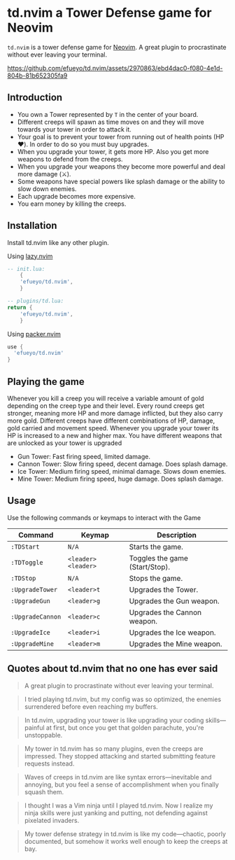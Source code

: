 # td.nvim a Tower Defense game for Neovim

`td.nvim` is a tower defense game for [Neovim](https://neovim.io/).
A great plugin to procrastinate without ever leaving your terminal.

https://github.com/efueyo/td.nvim/assets/2970863/ebd4dac0-f080-4e1d-804b-81b652305fa9

## Introduction

- You own a Tower represented by `T` in the center of your board.
- Different creeps will spawn as time moves on and they will move
  towards your tower in order to attack it.
- Your goal is to prevent your tower from running out of health points (HP ❤️). In order
  to do so you must buy upgrades.
- When you upgrade your tower, it gets more HP. Also you get more weapons to defend
  from the creeps.
- When you upgrade your weapons they become more powerful and deal more damage (⚔️).
- Some weapons have special powers like splash damage or the ability to slow down enemies.
- Each upgrade becomes more expensive.
- You earn money by killing the creeps.

## Installation

Install td.nvim like any other plugin.

Using [lazy.nvim](https://github.com/folke/lazy.nvim)

```lua
-- init.lua:
    {
    'efueyo/td.nvim',
    }

-- plugins/td.lua:
return {
    'efueyo/td.nvim',
    }
```

Using [packer.nvim](https://github.com/wbthomason/packer.nvim)

```lua
use {
  'efueyo/td.nvim'
}
```

## Playing the game

Whenever you kill a creep you will receive a variable amount of gold depending
on the creep type and their level.
Every round creeps get stronger, meaning more HP and more damage inflicted, but
they also carry more gold. Different creeps have different combinations of HP,
damage, gold carried and movement speed.
Whenever you upgrade your tower its HP is increased to a new and higher max.
You have different weapons that are unlocked as your tower is upgraded

- Gun Tower: Fast firing speed, limited damage.
- Cannon Tower: Slow firing speed, decent damage. Does splash damage.
- Ice Tower: Medium firing speed, minimal damage. Slows down enemies.
- Mine Tower: Medium firing speed, huge damage. Does splash damage.

## Usage

Use the following commands or keymaps to interact with the Game

| Command          | Keymap             | Description                    |
| ---------------- | ------------------ | ------------------------------ |
| `:TDStart`       | `N/A`              | Starts the game.               |
| `:TDToggle`      | `<leader><leader>` | Toggles the game (Start/Stop). |
| `:TDStop`        | `N/A`              | Stops the game.                |
| `:UpgradeTower`  | `<leader>t`        | Upgrades the Tower.            |
| `:UpgradeGun`    | `<leader>g`        | Upgrades the Gun weapon.       |
| `:UpgradeCannon` | `<leader>c`        | Upgrades the Cannon weapon.    |
| `:UpgradeIce`    | `<leader>i`        | Upgrades the Ice weapon.       |
| `:UpgradeMine`   | `<leader>m`        | Upgrades the Mine weapon.      |

## Quotes about td.nvim that no one has ever said

> A great plugin to procrastinate without ever leaving your terminal.

> I tried playing td.nvim, but my config was so optimized, the enemies surrendered before even reaching my buffers.

> In td.nvim, upgrading your tower is like upgrading your coding skills—painful at first, but once you get that golden parachute, you're unstoppable.

> My tower in td.nvim has so many plugins, even the creeps are impressed. They stopped attacking and started submitting feature requests instead.

> Waves of creeps in td.nvim are like syntax errors—inevitable and annoying, but you feel a sense of accomplishment when you finally squash them.

> I thought I was a Vim ninja until I played td.nvim. Now I realize my ninja skills were just yanking and putting, not defending against pixelated invaders.

> My tower defense strategy in td.nvim is like my code—chaotic, poorly documented, but somehow it works well enough to keep the creeps at bay.
